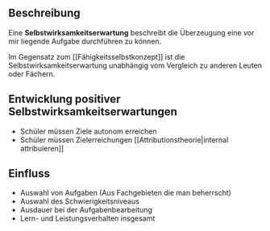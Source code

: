 ## Beschreibung
Eine **Selbstwirksamkeitserwartung** beschreibt die Überzeugung eine vor mir liegende Aufgabe durchführen zu können.

Im Gegensatz zum [[Fähigkeitsselbstkonzept]] ist die Selbstwirksamkeitserwartung unabhängig vom Vergleich zu anderen Leuten oder Fächern.

## Entwicklung positiver Selbstwirksamkeitserwartungen
- Schüler müssen Ziele autonom erreichen
- Schüler müssen Zielerreichungen [[Attributionstheorie|internal attribuieren]]

## Einfluss
- Auswahl von Aufgaben (Aus Fachgebieten die man beherrscht)
- Auswahl des Schwierigkeitsniveaus
- Ausdauer bei der Aufgabenbearbeitung
- Lern- und Leistungsverhalten insgesamt